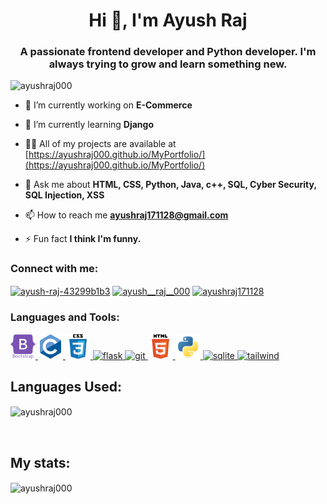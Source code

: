 <h1 align="center">Hi 👋, I'm Ayush Raj</h1>
<h3 align="center">A passionate frontend developer and Python developer. I'm always trying to grow and learn something new.</h3>

<p align="left"> <img src="https://komarev.com/ghpvc/?username=ayushraj000&label=Profile%20views&color=0e75b6&style=flat" alt="ayushraj000" /> </p>

- 🔭 I’m currently working on **E-Commerce**

- 🌱 I’m currently learning **Django**

- 👨‍💻 All of my projects are available at [https://ayushraj000.github.io/MyPortfolio/](https://ayushraj000.github.io/MyPortfolio/)

- 💬 Ask me about **HTML, CSS, Python, Java, c++, SQL, Cyber Security, SQL Injection, XSS**

- 📫 How to reach me **ayushraj171128@gmail.com**

- ⚡ Fun fact **I think I'm funny.**

<h3 align="left">Connect with me:</h3>
<p align="left">
<a href="https://linkedin.com/in/ayush-raj-43299b1b3" target="blank"><img align="center" src="https://raw.githubusercontent.com/rahuldkjain/github-profile-readme-generator/master/src/images/icons/Social/linked-in-alt.svg" alt="ayush-raj-43299b1b3" height="30" width="40" /></a>
<a href="https://instagram.com/ayush__raj__000" target="blank"><img align="center" src="https://raw.githubusercontent.com/rahuldkjain/github-profile-readme-generator/master/src/images/icons/Social/instagram.svg" alt="ayush__raj__000" height="30" width="40" /></a>
<a href="https://www.hackerrank.com/@ayushraj171128" target="blank"><img align="center" src="https://raw.githubusercontent.com/rahuldkjain/github-profile-readme-generator/master/src/images/icons/Social/hackerrank.svg" alt="ayushraj171128" height="30" width="40" /></a>
</p>

<h3 align="left">Languages and Tools:</h3>
<p align="left"> <a href="https://getbootstrap.com" target="_blank"> <img src="https://raw.githubusercontent.com/devicons/devicon/master/icons/bootstrap/bootstrap-plain-wordmark.svg" alt="bootstrap" width="40" height="40"/> </a> <a href="https://www.cprogramming.com/" target="_blank"> <img src="https://raw.githubusercontent.com/devicons/devicon/master/icons/c/c-original.svg" alt="c" width="40" height="40"/> </a> <a href="https://www.w3schools.com/css/" target="_blank"> <img src="https://raw.githubusercontent.com/devicons/devicon/master/icons/css3/css3-original-wordmark.svg" alt="css3" width="40" height="40"/> </a> <a href="https://flask.palletsprojects.com/" target="_blank"> <img src="https://www.vectorlogo.zone/logos/pocoo_flask/pocoo_flask-icon.svg" alt="flask" width="40" height="40"/> </a> <a href="https://git-scm.com/" target="_blank"> <img src="https://www.vectorlogo.zone/logos/git-scm/git-scm-icon.svg" alt="git" width="40" height="40"/> </a> <a href="https://www.w3.org/html/" target="_blank"> <img src="https://raw.githubusercontent.com/devicons/devicon/master/icons/html5/html5-original-wordmark.svg" alt="html5" width="40" height="40"/> </a> <a href="https://www.python.org" target="_blank"> <img src="https://raw.githubusercontent.com/devicons/devicon/master/icons/python/python-original.svg" alt="python" width="40" height="40"/> </a> <a href="https://www.sqlite.org/" target="_blank"> <img src="https://www.vectorlogo.zone/logos/sqlite/sqlite-icon.svg" alt="sqlite" width="40" height="40"/> </a> <a href="https://tailwindcss.com/" target="_blank"> <img src="https://www.vectorlogo.zone/logos/tailwindcss/tailwindcss-icon.svg" alt="tailwind" width="40" height="40"/> </a> </p>

## Languages Used:
<p><img align="center" src="https://github-readme-stats.vercel.app/api/top-langs?username=ayushraj000&show_icons=true&locale=en&layout=compact" alt="ayushraj000" /></p>

&nbsp;&nbsp;
## My stats:
<p><img align="center" src="https://github-readme-stats.vercel.app/api?username=ayushraj000&show_icons=true&locale=en" alt="ayushraj000" /></p>
